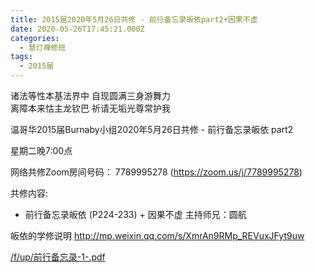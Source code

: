 ```yaml
---
title: 2015届2020年5月26日共修 - 前行备忘录皈依part2+因果不虚
date: 2020-05-26T17:45:21.000Z
categories:
  - 慧灯禅修班
tags:
  - 2015届
---
```

诸法等性本基法界中 自现圆满三身游舞力  
离障本来怙主龙钦巴 祈请无垢光尊常护我  

温哥华2015届Burnaby小组2020年5月26日共修 - 前行备忘录皈依 part2

星期二晚7:00点 

网络共修Zoom房间号码： 7789995278 (<https://zoom.us/j/7789995278>)

共修内容: 

* 前行备忘录皈依 (P224-233) + 因果不虚
 主持师兄：圆航

皈依的学修说明 <http://mp.weixin.qq.com/s/XmrAn9RMp_REVuxJFyt9uw>  

[/f/up/前行备忘录-1-.pdf](https://s3.ca-central-1.wasabisys.com/hddata/f.huidengchanxiu.net/hdv/f/up/前行备忘录-1-.pdf)